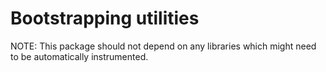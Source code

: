 # Bootstrapping utilities

NOTE: This package should not depend on any libraries which might need to be
automatically instrumented.
